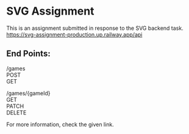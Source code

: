 # SVG Assignment
This is an assignment submitted in response to the SVG backend task. \
https://svg-assignment-production.up.railway.app/api

## End Points:
/games \
POST \
GET

/games/{gameId} \
GET \
PATCH \
DELETE

For more information, check the given link.
